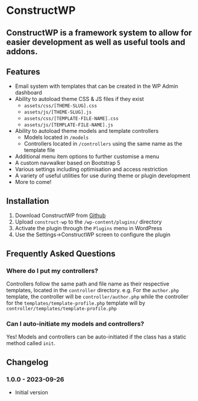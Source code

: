 # ConstructWP

## ConstructWP is a framework system to allow for easier development as well as useful tools and addons.

## Features
* Email system with templates that can be created in the WP Admin dashboard
* Ability to autoload theme CSS & JS files if they exist
  * `assets/css/[THEME-SLUG].css`
  * `assets/js/[THEME-SLUG].js`
  * `assets/css/[TEMPLATE-FILE-NAME].css`
  * `assets/js/[TEMPLATE-FILE-NAME].js`
* Ability to autoload theme models and template controllers
  * Models located in `/models`
  * Controllers located in `/controllers` using the same name as the template file
* Additional menu item options to further customise a menu
* A custom navwalker based on Bootstrap 5
* Various settings including optimisation and access restriction
* A variety of useful utilities for use during theme or plugin development
* More to come!

## Installation

1. Download ConstructWP from [Github](https://github.com/apalfrey/construct-wp)
2. Upload `construct-wp` to the `/wp-content/plugins/` directory
3. Activate the plugin through the `Plugins` menu in WordPress
4. Use the Settings->ConstructWP screen to configure the plugin

## Frequently Asked Questions

### Where do I put my controllers?

Controllers follow the same path and file name as their respective templates, located in the `controller` directory. e.g. For the `author.php` template, the controller will be `controller/author.php` while the controller for the `templates/template-profile.php` template will by `controller/templates/template-profile.php`

### Can I auto-initiate my models and controllers?

Yes! Models and controllers can be auto-initiated if the class has a static method called `init`.

## Changelog

### 1.0.0 - 2023-09-26

* Initial version